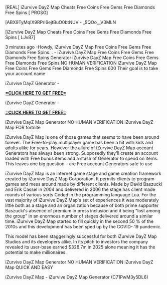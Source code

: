 [REAL] iZurvive DayZ Map Cheats Free Coins Free Gems Free Diamonds Free Spins [ PROSG]

[ABX9TyMqIX9RPri6ejtBuO0btNUV - _5QOo__V3MLN

[iZurvive DayZ Map Cheats Free Coins Free Gems Free Diamonds Free Spins [ LJvB7]

3 minutes ago -Howdy, iZurvive DayZ Map Free Coins Free Gems Free Diamonds Free Spins. . - iZurvive DayZ Map Free Coins Free Gems Free Diamonds Free Spins Generator iZurvive DayZ Map Free Coins Free Gems Free Diamonds Free Spins NO HUMAN VERIFICATION iZurvive DayZ Map Free Coins Free Gems Free Diamonds Free Spins 600 Their goal is to take your account name

iZurvive DayZ Generator - 

**[=CLICK HERE TO GET FREE=](https://www.google.com/url?q=https%3A%2F%2Fappbitly.com%2FuxHKU)**



iZurvive DayZ Generator - 

**[=CLICK HERE TO GET FREE=](https://www.google.com/url?q=https%3A%2F%2Fappbitly.com%2FuxHKU)**



iZurvive DayZ Map Generator NO HUMAN VERIFICATION iZurvive DayZ Map FOR fortnite

iZurvive DayZ Map is one of those games that seems to have been around forever. The Free-to-play multiplayer game has been a hit with kids and adults alike for years. However the allure of iZurvive DayZ Map account Generators has always been strong. Supposedly they'll create an account loaded with Free bonus items and a stash of Generator to spend on items. This leaves one big question – are Free account Generators safe to use

iZurvive DayZ Map is an internet game stage and game creation framework created by iZurvive DayZ Map Corporation. It permits clients to program games and mess around made by different clients. Made by David Baszucki and Erik Cassel in 2004 and delivered in 2006 the stage has client made rounds of various sorts Coded in the programming language Lua. For the vast majority of iZurvive DayZ Map's set of experiences it was moderately little both as a stage and an organization because of both prime supporter Baszucki's absence of premium in press inclusion and it being "lost among the group" in an enormous number of stages delivered around a similar time. iZurvive DayZ Map started to fill quickly in the second 50 % of the 2010s and this development has been sped up by the COVID- 19 pandemic.

This model has been staggeringly successful for both iZurvive DayZ Map Studios and its developers alike. In its pitch to investors the company revealed its user-base earned $328.7m in 2025 alone meaning it has the potential to make millionaires.

iZurvive DayZ Map Generator NO HUMAN VERIFICATION iZurvive DayZ Map QUICK AND EASY

iZurvive DayZ Map - iZurvive DayZ Map Generator (C71PwM3y5DL6)


